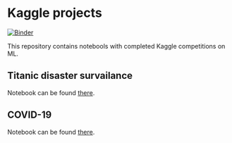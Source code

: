 # Kaggle projects


[![Binder](https://mybinder.org/badge_logo.svg)](https://mybinder.org/v2/gh/olgaklischuk/python-cource.git/HEAD)

This repository contains notebools with completed Kaggle competitions on ML.


## Titanic disaster survailance
Notebook can be found [there](https://github.com/olgaklischuk/Kaggle/blob/main/Titanic_disaster/notebook.ipynb). 


## COVID-19
Notebook can be found [there](https://github.com/olgaklischuk/Kaggle/blob/main/COVID-19/covid-19-forecast.ipynb). 








